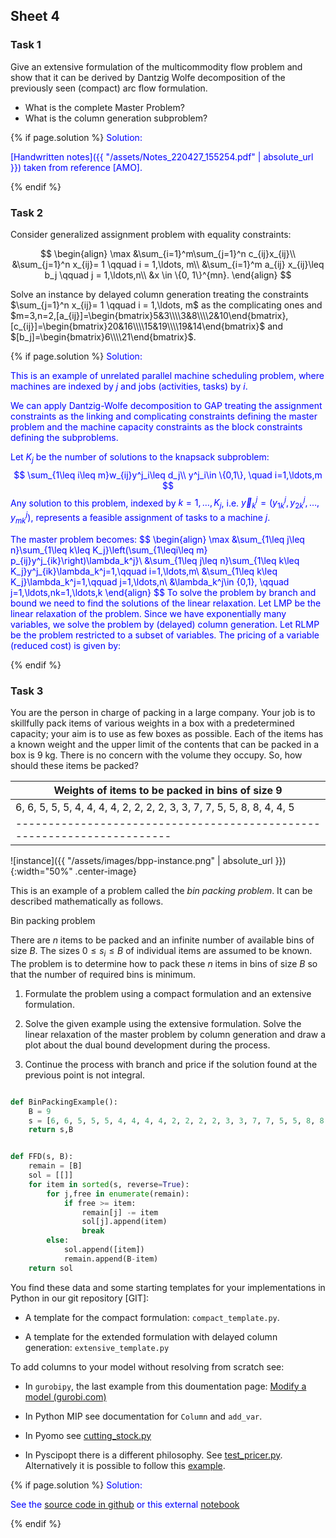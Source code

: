## Sheet 4


### Task 1

Give an extensive formulation of the multicommodity flow problem and
show that it can be derived by Dantzig Wolfe decomposition of the
previously seen (compact) arc flow formulation. 

- What is the complete Master Problem?
- What is the column generation subproblem?



{% if page.solution %}
<font color="blue">
Solution:

[Handwritten notes]({{ "/assets/Notes_220427_155254.pdf" | absolute_url }}) taken from reference [AMO].


</font>
{% endif %}



### Task 2

Consider generalized assignment problem with equality constraints:

$$
\begin{align}
\max &\sum_{i=1}^m\sum_{j=1}^n c_{ij}x_{ij}\\
&\sum_{j=1}^n x_{ij}= 1 \qquad  i = 1,\ldots, m\\
&\sum_{i=1}^m a_{ij} x_{ij}\leq  b_j \qquad  j = 1,\ldots,n\\
&x \in \{0, 1\}^{mn}.
\end{align}
$$

Solve an instance by delayed column generation treating the constraints $\sum_{j=1}^n x_{ij}= 1 \qquad  i = 1,\ldots, m$ as the complicating ones
and 
$m=3,n=2,[a_{ij}]=\begin{bmatrix}5&3\\\\3&8\\\\2&10\end{bmatrix},[c_{ij}]=\begin{bmatrix}20&16\\\\15&19\\\\19&14\end{bmatrix}$
and $[b_j]=\begin{bmatrix}6\\\\21\end{bmatrix}$.

{% if page.solution %}
<font color="blue">
Solution:


This is an example of unrelated parallel machine scheduling problem,
where machines are indexed by $j$ and jobs (activities, tasks) by $i$.

We can apply Dantzig-Wolfe decomposition to GAP treating the
assignment constraints as the linking and complicating constraints
defining the master problem and the machine capacity constraints as
the block constraints defining the subproblems.

Let $K_j$ be the number of solutions to the knapsack subproblem:
$$
\sum_{1\leq i\leq m}w_{ij}y^j_i\leq d_j\\
y^j_i\in \{0,1\}, \quad  i=1,\ldots,m
$$
Any solution to this problem, indexed by $k=1,\ldots,K_j$, i.e. $\vec y^j_k=(y^j_{1k},y^j_{2k},\ldots,y^j_{mk})$, represents a feasible assignment of tasks to a machine $j$.

The master problem becomes:
$$
\begin{align}
\max &\sum_{1\leq j\leq n}\sum_{1\leq  k\leq K_j}\left(\sum_{1\leqi\leq m} p_{ij}y^j_{ik}\right)\lambda_k^j}\\
&\sum_{1\leq j\leq n}\sum_{1\leq  k\leq K_j}y^j_{ik}\lambda_k^j=1,\qquad i=1,\ldots,m\\
&\sum_{1\leq  k\leq K_j}\lambda_k^j=1,\qquad j=1,\ldots,n\\
&\lambda_k^j\in \{0,1\}, \qquad j=1,\ldots,nk=1,\ldots,k
\end{align}
$$
To solve the problem by branch and bound we need to find the solutions of the linear relaxation. Let LMP be the linear relaxation of the problem. 
Since we have exponentially many variables, we solve the problem by (delayed) column generation. Let RLMP be the problem restricted to a subset of variables.
The pricing of a variable (reduced cost) is given by:




</font>
{% endif %}



### Task 3


You are the person in charge of packing in a large company. Your job
is to skillfully pack items of various weights in a box with a
predetermined capacity; your aim is to use as few boxes as
possible. Each of the items has a known weight and the upper limit of
the contents that can be packed in a box is 9 kg. There is no concern
with the volume they occupy. So, how should these items be packed?

|Weights of items to be packed in bins of size 9|
|-----------------------------------------------------------------------|
|6, 6, 5, 5, 5, 4, 4, 4, 4, 2, 2, 2, 2, 3, 3, 7, 7, 5, 5, 8, 8, 4, 4, 5|
|-----------------------------------------------------------------------|




![instance]({{ "/assets/images/bpp-instance.png" | absolute_url }}){:width="50%" .center-image}


This is an example of a problem called the *bin packing problem*. It can
be described mathematically as follows.

Bin packing problem

There are $n$ items to be packed and an infinite number of available bins
of size $B$. The sizes $0\leq s_i \leq B$ of individual items are assumed to be
known. The problem is to determine how to pack these $n$ items in bins of
size $B$ so that the number of required bins is minimum.

1. Formulate the problem using a compact formulation and an extensive
formulation. 

2. Solve the given example using the extensive formulation. Solve the linear relaxation of the master problem by column generation and draw a plot about the dual bound development during the process. 

3. Continue the process with branch and price if the solution found at the previous point is not integral.




```python

def BinPackingExample():
    B = 9
    s = [6, 6, 5, 5, 5, 4, 4, 4, 4, 2, 2, 2, 2, 3, 3, 7, 7, 5, 5, 8, 8, 4, 4, 5]
    return s,B


def FFD(s, B):
    remain = [B]
    sol = [[]]
    for item in sorted(s, reverse=True):
        for j,free in enumerate(remain):
            if free >= item:
                remain[j] -= item
                sol[j].append(item)
                break
        else:
            sol.append([item])
            remain.append(B-item)
    return sol

```

You find these data and some starting templates for your implementations
in Python in our git repository [GIT]:

- A template for the compact formulation: `compact_template.py`.

- A template for the extended formulation with delayed column generation: `extensive_template.py`



To add columns to your model without resolving from
scratch see:

- In `gurobipy`, the last example from this doumentation page:
  [Modify a model (gurobi.com)](https://www.gurobi.com/documentation/10.0/examples/modify_a_model.html)

- In Python MIP see documentation for `Column` and `add_var`.

- In Pyomo see
  [cutting_stock.py](https://github.com/Pyomo/pyomo/blob/main/examples/pyomo/columngeneration/cutting_stock.py)

- In Pyscipopt there is a different philosophy. See
  [test_pricer.py](https://github.com/Pyomo/pyomo/blob/main/examples/pyomo/columngeneration/cutting_stock.py). Alternatively
  it is possible to follow this [example](../assets/cutstock.py).



{% if page.solution %}
<font color="blue">
Solution:

See the [source code in
github](https://github.com/DM872/Material/blob/main/BinPacking/extensive.py)
or this external
[notebook](https://github.com/demirayonur/Column-Generation/blob/main/ColumnGeneration_CuttingStockProblem.ipynb)




</font>
{% endif %}
